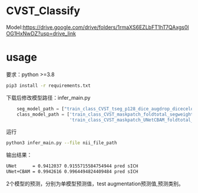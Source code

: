 # CVST_Classify
Model:https://drive.google.com/drive/folders/1rmaXS6EZLbFT1hT7QAxgs0lOG1HxNwDZ?usp=drive_link

# usage

要求：python >=3.8

```bash
pip3 install -r requirements.txt
```

下载后修改模型路径：infer_main.py

```python
    seg_model_path = ["train_class_CVST_tseg_p128_dice_augdrop_diceceloss_trainfile_fold_total_n32_pretrain_jit.pth"]
    class_model_path = ['train_class_CVST_maskpatch_foldtotal_segweight_addmask_nofreeze_035PICH_bestTruenum_bestauc_jit.pth',
                        'train_class_CVST_maskpatch_UNetCBAM_foldtotal_segweight_nofreeze_035PICH_bestauc_jit.pth']

```

运行

```bash
python3 infer_main.py --file nii_file_path
```

输出结果：

```bash
UNet      = 0.9412037 0.9155715584754944 pred sICH
UNet+CBAM = 0.9942616 0.9964494824409484 pred sICH
```

2个模型的预测，分别为单模型预测值，test augmentation预测值,预测类别。
